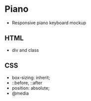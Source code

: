 # Piano

- Responsive piano keyboard mockup

## HTML

- div and class

## CSS

- box-sizing: inherit;
- ::before, ::after
- position: absolute;
- @media
